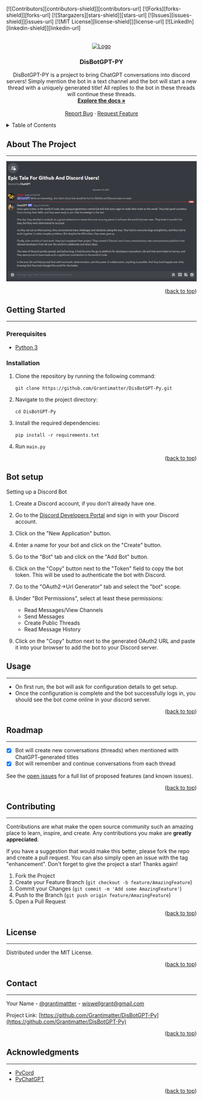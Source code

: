 <!-- Improved compatibility of back to top link: See: https://github.com/othneildrew/Best-README-Template/pull/73 -->
<a name="readme-top"></a>

<!-- PROJECT SHIELDS -->
<!--
*** I'm using markdown "reference style" links for readability.
*** Reference links are enclosed in brackets [ ] instead of parentheses ( ).
*** See the bottom of this document for the declaration of the reference variables
*** for contributors-url, forks-url, etc. This is an optional, concise syntax you may use.
*** https://www.markdownguide.org/basic-syntax/#reference-style-links
-->
[![Contributors][contributors-shield]][contributors-url]
[![Forks][forks-shield]][forks-url]
[![Stargazers][stars-shield]][stars-url]
[![Issues][issues-shield]][issues-url]
[![MIT License][license-shield]][license-url]
[![LinkedIn][linkedin-shield]][linkedin-url]



<!-- PROJECT LOGO -->
<br />
<div align="center">
  <a href="https://github.com/Grantimatter/DisBotGPT-Py">
    <img src="https://labs.openai.com/s/5AVxzn2PxgBVUCCaDDk9tQh8" alt="Logo" width="80" height="80">
  </a>

<h3 align="center">DisBotGPT-PY</h3>

  <p align="center">
    DisBotGPT-PY is a project to bring ChatGPT conversations into discord servers!
    Simply mention the bot in a text channel and the bot will start a new thread with a uniquely generated title! All replies to the bot in these threads will continue these threads.
    <br />
    <a href="https://github.com/Grantimatter/DisBotGPT-Py"><strong>Explore the docs »</strong></a>
    <br />
    <br />
    <a href="https://github.com/Grantimatter/DisBotGPT-Py/issues">Report Bug</a>
    ·
    <a href="https://github.com/Grantimatter/DisBotGPT-Py/issues">Request Feature</a>
  </p>
</div>


<!-- TABLE OF CONTENTS -->
<details>
  <summary>Table of Contents</summary>
  <ol>
    <li>
      <a href="#about-the-project">About The Project</a>
      <ul>
        <li><a href="#built-with">Built With</a></li>
      </ul>
    </li>
    <li>
      <a href="#getting-started">Getting Started</a>
      <ul>
        <li><a href="#prerequisites">Prerequisites</a></li>
        <li><a href="#installation">Installation</a></li>
      </ul>
    </li>
    <li><a href="#usage">Usage</a></li>
    <li><a href="#roadmap">Roadmap</a></li>
    <li><a href="#contributing">Contributing</a></li>
    <li><a href="#license">License</a></li>
    <li><a href="#contact">Contact</a></li>
    <li><a href="#acknowledgments">Acknowledgments</a></li>
  </ol>
</details>



<!-- ABOUT THE PROJECT -->
## About The Project
---
![DisBotGPT-PY Screen Shot](/example.png)
<p align="right">(<a href="#readme-top">back to top</a>)</p>



<!-- GETTING STARTED -->
## Getting Started
---
### Prerequisites

* [Python 3](https://www.python.org/downloads/)

### Installation
1. Clone the repository by running the following command:

    `git clone https://github.com/Grantimatter/DisBotGPT-Py.git`

2. Navigate to the project directory:

    `cd DisBotGPT-Py`

3. Install the required dependencies:

    `pip install -r requirements.txt`

4. Run `main.py`

<p align="right">(<a href="#readme-top">back to top</a>)</p>



<!-- USAGE EXAMPLES -->

## Bot setup
Setting up a Discord Bot

1. Create a Discord account, if you don't already have one.

2. Go to the [Discord Developers Portal](https://discord.com/developers/docs/game-sdk/applications) and sign in with your Discord account.

3. Click on the "New Application" button.

4. Enter a name for your bot and click on the "Create" button.

5. Go to the "Bot" tab and click on the "Add Bot" button.

6. Click on the "Copy" button next to the "Token" field to copy the bot token. This will be used to authenticate the bot with Discord.

7. Go to the "OAuth2->Url Generator" tab and select the "bot" scope.

8. Under "Bot Permissions", select at least these permissions:
   - Read Messages/View Channels
   - Send Messages
   - Create Public Threads
   - Read Message History

9.  Click on the "Copy" button next to the generated OAuth2 URL and paste it into your browser to add the bot to your Discord server.

## Usage
---
- On first run, the bot will ask for configuration details to get setup.
- Once the configuration is complete and the bot successfully logs in, you should see the bot come online in your discord server.

<p align="right">(<a href="#readme-top">back to top</a>)</p>



<!-- ROADMAP -->
## Roadmap
---
- [x] Bot will create new conversations (threads) when mentioned with ChatGPT-generated titles
- [x] Bot will remember and continue conversations from each thread

See the [open issues](https://github.com/Grantimatter/DisBotGPT-Py/issues) for a full list of proposed features (and known issues).

<p align="right">(<a href="#readme-top">back to top</a>)</p>



<!-- CONTRIBUTING -->
## Contributing
---
Contributions are what make the open source community such an amazing place to learn, inspire, and create. Any contributions you make are **greatly appreciated**.

If you have a suggestion that would make this better, please fork the repo and create a pull request. You can also simply open an issue with the tag "enhancement".
Don't forget to give the project a star! Thanks again!

1. Fork the Project
2. Create your Feature Branch (`git checkout -b feature/AmazingFeature`)
3. Commit your Changes (`git commit -m 'Add some AmazingFeature'`)
4. Push to the Branch (`git push origin feature/AmazingFeature`)
5. Open a Pull Request

<p align="right">(<a href="#readme-top">back to top</a>)</p>



<!-- LICENSE -->
## License
---
Distributed under the MIT License.

<p align="right">(<a href="#readme-top">back to top</a>)</p>



<!-- CONTACT -->
## Contact
---
Your Name - [@grantimattter](https://twitter.com/grantimattter) - wiswellgrant@gmail.com

Project Link: [https://github.com/Grantimatter/DisBotGPT-Py](https://github.com/Grantimatter/DisBotGPT-Py)

<p align="right">(<a href="#readme-top">back to top</a>)</p>



<!-- ACKNOWLEDGMENTS -->
## Acknowledgments
---
* [PyCord](https://docs.pycord.dev/en/stable/)
* [PyChatGPT](https://github.com/rawandahmad698/PyChatGPT)


<p align="right">(<a href="#readme-top">back to top</a>)</p>


